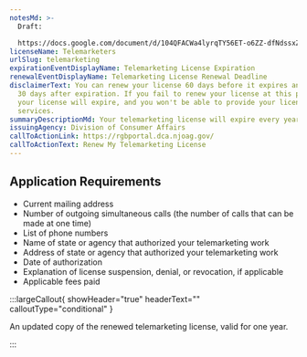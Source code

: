 ```yaml
---
notesMd: >-
  Draft:

  https://docs.google.com/document/d/104QFACWa4lyrqTY56ET-o6ZZ-dfNdssxZ0tdEF8c52E/edit
licenseName: Telemarketers
urlSlug: telemarketing
expirationEventDisplayName: Telemarketing License Expiration
renewalEventDisplayName: Telemarketing License Renewal Deadline
disclaimerText: You can renew your license 60 days before it expires and up to
  30 days after expiration. If you fail to renew your license at this point,
  your license will expire, and you won't be able to provide your licensed
  services.
summaryDescriptionMd: Your telemarketing license will expire every year.
issuingAgency: Division of Consumer Affairs
callToActionLink: https://rgbportal.dca.njoag.gov/
callToActionText: Renew My Telemarketing License
---
```


## Application Requirements

- Current mailing address
- Number of outgoing simultaneous calls (the number of calls that can be made at one time)
- List of phone numbers
- Name of state or agency that authorized your telemarketing work
- Address of state or agency that authorized your telemarketing work
- Date of authorization
- Explanation of license suspension, denial, or revocation, if applicable
- Applicable fees paid

:::largeCallout{ showHeader="true" headerText="" calloutType="conditional" }

An updated copy of the renewed telemarketing license, valid for one year.

:::

